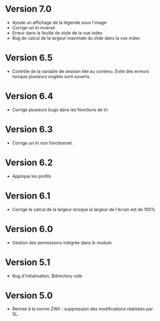 # Version 7.0
- Ajoute un affichage de la légende sous l'image
- Corrige un tri inversé
- Erreur dans la feuille de style de la vue index
- Bug de calcul de la largeur maximale du slide dans la vue index
# Version 6.5
- Contrôle de la variable de session liée au contenu. Evite des erreurs lorsque plusieurs onglets sont ouverts.
# Version 6.4
- Corrige plusieurs bugs dans les fonctions de tri
# Version 6.3
- Corrige un tri non fonctionnel.
# Version 6.2
- Applique les profils
# Version 6.1
- Corrige le calcul de la largeur lorsque la largeur de l'écran est de 100%
# Version 6.0 
- Gestion des permissions intégrée dans le module
# Version 5.1 
- Bug d'initialisation, $directory vide
# Version 5.0
- Remise à la norme ZWII - suppression des modifications réalisées par SL.